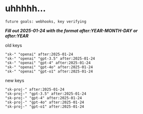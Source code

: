 # uhhhhh...

`future goals: webhooks, key verifying`



***Fill out 2025-01-24 with the format after:YEAR-MONTH-DAY or after:YEAR***

old keys
```
"sk-" "openai" after:2025-01-24
"sk-" "openai" "gpt-3.5" after:2025-01-24
"sk-" "openai" "gpt-4" after:2025-01-24
"sk-" "openai" "gpt-4o" after:2025-01-24
"sk-" "openai" "gpt-o1" after:2025-01-24
```

new keys
```
"sk-proj-" after:2025-01-24
"sk-proj-" "gpt-3.5" after:2025-01-24
"sk-proj-" "gpt-4" after:2025-01-24
"sk-proj-" "gpt-4o" after:2025-01-24
"sk-proj-" "gpt-o1" after:2025-01-24
```
